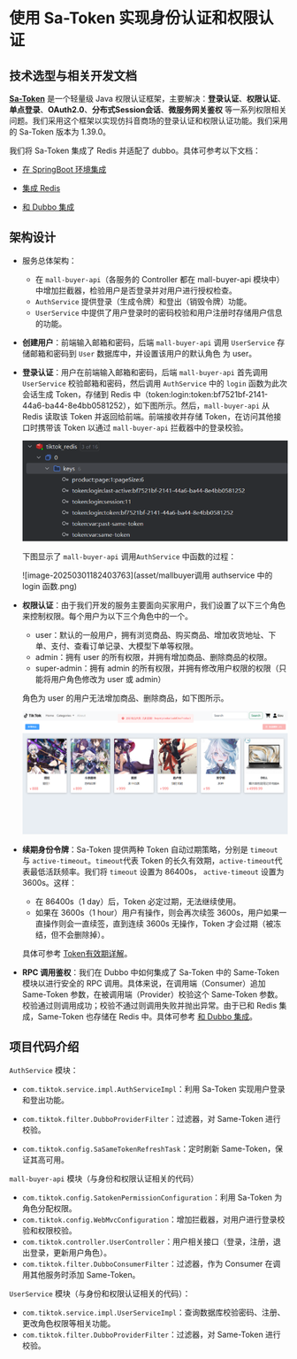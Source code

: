 # 使用 Sa-Token 实现身份认证和权限认证

## 技术选型与相关开发文档

**[Sa-Token](https://sa-token.cc/index.html)** 是一个轻量级 Java 权限认证框架，主要解决：**登录认证**、**权限认证**、**单点登录**、**OAuth2.0**、**分布式Session会话**、**微服务网关鉴权** 等一系列权限相关问题。我们采用这个框架以实现仿抖音商场的登录认证和权限认证功能。我们采用的 Sa-Token 版本为 1.39.0。

我们将 Sa-Token 集成了 Redis 并适配了 dubbo。具体可参考以下文档：

* [在 SpringBoot 环境集成](https://sa-token.cc/doc.html#/start/example)
* [集成 Redis](https://sa-token.cc/doc.html#/up/integ-redis)

* [和 Dubbo 集成](https://sa-token.cc/doc.html#/plugin/dubbo-extend)

  

## 架构设计

* 服务总体架构：

  * 在 `mall-buyer-api`（各服务的 Controller 都在 mall-buyer-api 模块中）中增加拦截器，检验用户是否登录并对用户进行授权检查。
  * `AuthService` 提供登录（生成令牌）和登出（销毁令牌）功能。
  * `UserService` 中提供了用户登录时的密码校验和用户注册时存储用户信息的功能。

* **创建用户**：前端输入邮箱和密码，后端 `mall-buyer-api` 调用 `UserService` 存储邮箱和密码到 `User` 数据库中，并设置该用户的默认角色 为 user。

* **登录认证**：用户在前端输入邮箱和密码，后端 `mall-buyer-api` 首先调用 `UserService` 校验邮箱和密码，然后调用 `AuthService` 中的 `login` 函数为此次会话生成 Token，存储到 Redis 中（token:login:token:bf7521bf-2141-44a6-ba44-8e4bb0581252），如下图所示。然后，`mall-buyer-api` 从 Redis 读取该 Token 并返回给前端。前端接收并存储 Token，在访问其他接口时携带该 Token 以通过 `mall-buyer-api` 拦截器中的登录校验。

  ![image-20250301181308205](asset/Redis存储Token.png)

  下图显示了 `mall-buyer-api` 调用`AuthService` 中函数的过程：

  ![image-20250301182403763](asset/mallbuyer调用 authservice 中的 login 函数.png)

* **权限认证**：由于我们开发的服务主要面向买家用户，我们设置了以下三个角色来控制权限。每个用户为以下三个角色中的一个。

  * user：默认的一般用户，拥有浏览商品、购买商品、增加收货地址、下单、支付、查看订单记录、大模型下单等权限。
  * admin：拥有 user 的所有权限，并拥有增加商品、删除商品的权限。
  * super-admin：拥有 admin 的所有权限，并拥有修改用户权限的权限（只能将用户角色修改为 user 或 admin）

  角色为 user 的用户无法增加商品、删除商品，如下图所示。

  ![image-20250301181933490](asset/user无权限删除商品.png)

* **续期身份令牌**：Sa-Token 提供两种 Token 自动过期策略，分别是 `timeout` 与 `active-timeout`。`timeout`代表 Token 的长久有效期，`active-timeout`代表最低活跃频率。我们将 `timeout` 设置为 86400s， `active-timeout` 设置为 3600s。这样：

  * 在 86400s（1 day）后，Token 必定过期，无法继续使用。
  * 如果在 3600s（1 hour）用户有操作，则会再次续签 3600s，用户如果一直操作则会一直续签，直到连续 3600s 无操作，Token 才会过期（被冻结，但不会删除掉）。

  具体可参考 [Token有效期详解](https://sa-token.cc/doc.html#/fun/token-timeout)。

* **RPC 调用鉴权**：我们在 Dubbo 中如何集成了 Sa-Token 中的 Same-Token 模块以进行安全的 RPC 调用。具体来说，在调用端（Consumer）追加 Same-Token 参数，在被调用端（Provider）校验这个 Same-Token 参数。校验通过则调用成功；校验不通过则调用失败并抛出异常。由于已和 Redis 集成，Same-Token 也存储在 Redis 中。具体可参考 [和 Dubbo 集成](https://sa-token.cc/doc.html#/plugin/dubbo-extend?id=和-dubbo-集成)。



## 项目代码介绍

`AuthService` 模块：

* `com.tiktok.service.impl.AuthServiceImpl`：利用 Sa-Token 实现用户登录和登出功能。
* `com.tiktok.filter.DubboProviderFilter`：过滤器，对 Same-Token 进行校验。

* `com.tiktok.config.SaSameTokenRefreshTask`：定时刷新 Same-Token，保证其高可用。

`mall-buyer-api` 模块（与身份和权限认证相关的代码）

* `com.tiktok.config.SatokenPermissionConfiguration`：利用 Sa-Token 为角色分配权限。
* `com.tiktok.config.WebMvcConfiguration`：增加拦截器，对用户进行登录校验和权限校验。
* `com.tiktok.controller.UserController`：用户相关接口（登录，注册，退出登录，更新用户角色）。
* `com.tiktok.filter.DubboConsumerFilter`：过滤器，作为 Consumer 在调用其他服务时添加 Same-Token。

`UserService` 模块（与身份和权限认证相关的代码）：

* `com.tiktok.service.impl.UserServiceImpl`：查询数据库校验密码、注册、更改角色权限等相关功能。
* `com.tiktok.filter.DubboProviderFilter`：过滤器，对 Same-Token 进行校验。